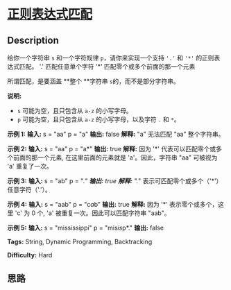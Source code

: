 # [正则表达式匹配][title]

## Description

给你一个字符串 `s` 和一个字符规律 `p`，请你来实现一个支持 `'.'` 和 `'*'` 的正则表达式匹配。
            '.' 匹配任意单个字符    '*' 匹配零个或多个前面的那一个元素    

所谓匹配，是要涵盖  **整个  **字符串 `s`的，而不是部分字符串。

**说明:**

  * `s` 可能为空，且只包含从 `a-z` 的小写字母。
  * `p` 可能为空，且只包含从 `a-z` 的小写字母，以及字符 `.` 和 `*`。

**示例 1:**
            **输入:**    s = "aa"    p = "a"    **输出:** false    **解释:** "a" 无法匹配 "aa" 整个字符串。    

**示例 2:**
            **输入:**    s = "aa"    p = "a*"    **输出:** true    **解释:**  因为 '*' 代表可以匹配零个或多个前面的那一个元素, 在这里前面的元素就是 'a'。因此，字符串 "aa" 可被视为 'a' 重复了一次。    

**示例  3:**
            **输入:**    s = "ab"    p = ".*"    **输出:** true    **解释:**  ".*" 表示可匹配零个或多个（'*'）任意字符（'.'）。    

**示例 4:**
            **输入:**    s = "aab"    p = "c*a*b"    **输出:** true    **解释:**  因为 '*' 表示零个或多个，这里 'c' 为 0 个, 'a' 被重复一次。因此可以匹配字符串 "aab"。    

**示例 5:**
            **输入:**    s = "mississippi"    p = "mis*is*p*."    **输出:** false


**Tags:** String, Dynamic Programming, Backtracking

**Difficulty:** Hard

## 思路

[title]: https://leetcode-cn.com/problems/regular-expression-matching
